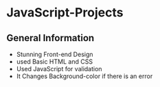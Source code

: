# JavaScript-Projects
## General Information
* Stunning Front-end Design
* used Basic HTML and CSS
* Used JavaScript for validation
* It Changes Background-color if there is an error

